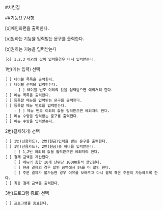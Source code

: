 #치킨집

##기능요구사항

[o]메인화면을 출력한다.
 
[o]원하는 기능을 입력받는 문구를 출력한다.
 
[o]원하는 기능을 입력받는다

    [o] 1,2,3 이외의 값이 입력될경우 다시 입력받는다.

     
1번(메뉴 입력) 선택

    [ ] 테이블 목록을 출력한다.
    [ ] 테이블 선택을 입력받는다.
        - [ ] 테이블 번호 이외의 값을 입력받으면 예외처리 한다.
    [ ] 메뉴 목록을 출력한다.
    [ ] 등록할 메뉴를 입력받는 문구를 출력한다.
    [ ] 등록할 메뉴 번호를 입력받는다.
        - [ ] 메뉴 번호 이외의 값을 입력받으면 예외처리 한다.
    [ ] 메뉴 수량을 입력받는 문구를 출력한다.
    [ ] 메뉴 수량을 입력받는다.

2번(결제하기) 선택

    [ ] 1번(신용카드), 2번(현금)입력을 받는 문구를 출력한다.
    [ ] 1번(신용카드), 2번(현금)중 하나를 입력받는다.
        [ ] 1,2번 이외의 값을 입력받으면 예외처리 한다.
    [ ] 결제 금액을 계산한다.
        [ ] 메뉴의 총합 10개 단위당 10000원씩 할인한다.
        [ ] 현금 결제의 경우 할인 금액에서 5%를 더 할인 한다.
        [ ] 주문 결제가 불가능한 경우 이유를 보여주고 다시 결제 혹은 주문이 가능하도록 한다.
    [ ] 최종 결제 금액을 출력한다.
    
3번(프로그램 종료) 선택

    [ ] 프로그램을 종료한다.